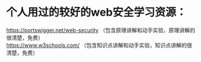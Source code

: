 # 个人用过的较好的web安全学习资源：
https://portswigger.net/web-security （包含原理讲解和动手实验，原理讲解的很清楚，免费）  
https://www.w3schools.com/ （包含知识点讲解和动手实验，知识点讲解的很清楚，免费）  
